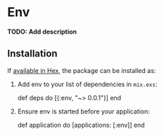 # Env

**TODO: Add description**

## Installation

If [available in Hex](https://hex.pm/docs/publish), the package can be installed as:

  1. Add env to your list of dependencies in `mix.exs`:

        def deps do
          [{:env, "~> 0.0.1"}]
        end

  2. Ensure env is started before your application:

        def application do
          [applications: [:env]]
        end


